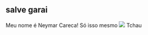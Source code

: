 ## salve garai
Meu nome é Neymar Careca!
Só isso mesmo
![](https://media1.tenor.com/m/JD6ZMOO0ISsAAAAd/neymar-neymar-jr.gif)
Tchau
